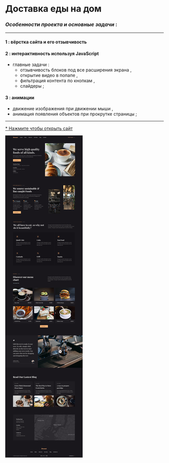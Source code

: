 # Доставка еды на дом

### _Особенности проекта и основные задачи_ : 
***

#### 1 : вёрстка сайта и его отзывчивость
#### 2 : интерактивность используя JavaScript
* главные задачи :
  * отзывчивость блоков под все расширения экрана ,
  * открытие видео в попапе ,
  * фильтрация контента по кнопкам , 
  * слайдеры ;
#### 3 : анимации
* движение изображения при движении мыши , 
* анимация появления объектов при прокрутке страницы ;

***

[* Нажмите чтобы открыть сайт](https://arinawebsite.github.io/kavarna/)

![Изображение](/img/kav.jpg)
